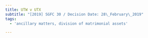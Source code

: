 ```yaml
---
title: UTW v UTX
subtitle: "[2019] SGFC 30 / Decision Date: 28\_February\_2019"
tags:
  - 'ancillary matters, division of matrimonial assets'

---
```

